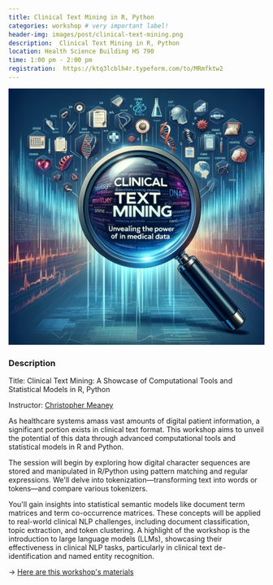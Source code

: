 ```yaml
---
title: Clinical Text Mining in R, Python
categories: workshop # very important label!
header-img: images/post/clinical-text-mining.png
description:  Clinical Text Mining in R, Python
location: Health Science Building HS 790
time: 1:00 pm - 2:00 pm
registration:  https://ktq3lcblh4r.typeform.com/to/MRmfktw2
---
```


<div class="row">
<div class="col-sm-3"></div>
<div class="col-sm-6">
    <img src="/images/post/clinical-text-mining.png">
</div>
<div class="col-sm-3"></div>
</div>

### Description

Title: Clinical Text Mining: A Showcase of Computational Tools and Statistical Models in R, Python

Instructor: [Christopher Meaney](https://dfcm.utoronto.ca/faculty-research-interests/machine-learning)

As healthcare systems amass vast amounts of digital patient information, a significant portion exists in clinical text format. This workshop aims to unveil the potential of this data through advanced computational tools and statistical models in R and Python. 

The session will begin by exploring how digital character sequences are stored and manipulated in R/Python using pattern matching and regular expressions. We'll delve into tokenization—transforming text into words or tokens—and compare various tokenizers. 

You'll gain insights into statistical semantic models like document term matrices and term co-occurrence matrices. These concepts will be applied to real-world clinical NLP challenges, including document classification, topic extraction, and token clustering. A highlight of the workshop is the introduction to large language models (LLMs), showcasing their effectiveness in clinical NLP tasks, particularly in clinical text de-identification and named entity recognition.

&rarr; [Here are this workshop's materials]( https://github.com/meaneych/ClinicalTextMiningTutorial_January2024)
